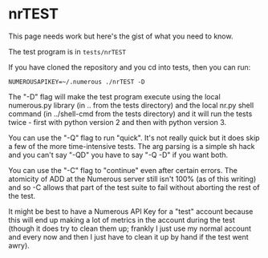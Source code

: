 # nrTEST

This page needs work but here's the gist of what you need to know.

The test program is in `tests/nrTEST`

If you have cloned the repository and you cd into tests, then you can run:

    NUMEROUSAPIKEY=~/.numerous ./nrTEST -D

The "-D" flag will make the test program execute using the local numerous.py library (in .. from the tests directory) and the local nr.py shell command (in ../shell-cmd from the tests directory) and it will run the tests twice - first with python version 2 and then with python version 3. 

You can use the "-Q" flag to run "quick". It's not really quick but it does skip a few of the more time-intensive tests. The arg parsing is a simple sh hack and you can't say "-QD" you have to say "-Q -D" if you want both.

You can use the "-C" flag to "continue" even after certain errors. The atomicity of ADD at the Numerous server still isn't 100% (as of this writing) and so -C allows that part of the test suite to fail without aborting the rest of the test.

It might be best to have a Numerous API Key for a "test" account because this will end up making a lot of metrics in the account during the test (though it does try to clean them up; frankly I just use my normal account and every now and then I just have to clean it up by hand if the test went awry).

